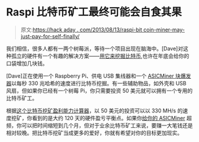 # Raspi 比特币矿工最终可能会自食其果

> 原文:[https://hack aday . com/2013/08/13/raspi-bit coin-miner-may-just-pay-for-self-finally/](https://hackaday.com/2013/08/13/raspi-bitcoin-miner-may-just-pay-for-itself-eventually/)

我们相信，很多人都有一两个树莓派，等待一个项目出现在脑海中。[Dave]对这种孤立的硬件有一个有趣的解决方案——[用它来挖掘比特币](http://www.daveconroy.com/beginners-guide-to-turn-your-raspberry-pi-into-an-affordable-bitcoin-mining-rig/),也许在年底会给你的口袋增加几块钱。

[Dave]正在使用一个 Raspberry Pi、供电 USB 集线器和一个 [ASICMiner 块爆发器](http://www.amazon.com/gp/product/B00E7AAJIM/ref=oh_details_o00_s00_i00?ie=UTF8&psc=1&tag=randfunnpict-20)以每秒 330 兆哈希的速度进行比特币挖掘。有一些辅助物品，如外壳和 USB 风扇，但如果你已经有一个树莓 Pi，你只需要投资 50 美元就可以拥有一个专用的比特币矿工。

根据[这个比特币挖矿盈利能力计算器](http://www.bitcoinx.com/profit/)，以 50 美元的投资可以以 330 MH/s 的速度挖矿，你看到的是大约 120 天的硬件盈亏平衡点。如果你[给你的 ASICMiner](http://hackaday.com/2013/08/05/overclocking-your-bitcoin-miner/) 超频，你可以把时间缩短到几个月，但对于业余比特币矿工来说，要赚一大笔钱还是相对较晚。把比特币挖矿当成更多的爱好，你就有希望对你的目标更加现实。